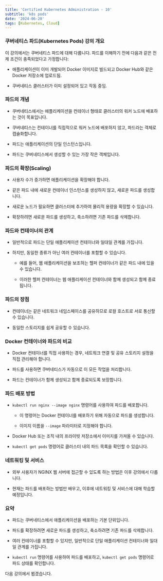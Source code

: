 ```yaml
---
title: 'Certified Kubernetes Administration - 10'
subtitle: 'k8s pods'
date: '2024-06-20'
tags: [Kubernetes, Cloud]
---
```


### 쿠버네티스 파드(Kubernetes Pods) 강의 개요

이 강의에서는 쿠버네티스 파드에 대해 다룹니다. 파드를 이해하기 전에 다음과 같은 전제 조건이 충족되었다고 가정합니다:

- 애플리케이션이 이미 개발되어 Docker 이미지로 빌드되고 Docker Hub와 같은 Docker 저장소에 업로드됨.

- 쿠버네티스 클러스터가 이미 설정되어 있고 작동 중임.

### 파드의 개념

- 쿠버네티스에서는 애플리케이션을 컨테이너 형태로 클러스터의 워커 노드에 배포하는 것이 목표입니다.

- 쿠버네티스는 컨테이너를 직접적으로 워커 노드에 배포하지 않고, 파드라는 객체로 캡슐화합니다.

- 파드는 애플리케이션의 단일 인스턴스입니다.

- 파드는 쿠버네티스에서 생성할 수 있는 가장 작은 객체입니다.

### 파드의 확장(Scaling)

- 사용자 수가 증가하면 애플리케이션을 확장해야 합니다.

- 같은 파드 내에 새로운 컨테이너 인스턴스를 생성하지 않고, 새로운 파드를 생성합니다.

- 새로운 노드가 필요하면 클러스터에 추가하여 물리적 용량을 확장할 수 있습니다.

- 확장하려면 새로운 파드를 생성하고, 축소하려면 기존 파드를 삭제합니다.

### 파드와 컨테이너의 관계

- 일반적으로 파드는 단일 애플리케이션 컨테이너와 일대일 관계를 가집니다.

- 하지만, 동일한 종류가 아닌 여러 컨테이너를 포함할 수 있습니다.
  
  - 예를 들어, 웹 애플리케이션을 보조하는 헬퍼 컨테이너가 같은 파드 내에 있을 수 있습니다.
  
  - 이러한 헬퍼 컨테이너는 웹 애플리케이션 컨테이너와 함께 생성되고 함께 종료됩니다.

### 파드의 장점

- 컨테이너는 같은 네트워크 네임스페이스를 공유하므로 로컬 호스트로 서로 통신할 수 있습니다.

- 동일한 스토리지를 쉽게 공유할 수 있습니다.

### Docker 컨테이너와 파드의 비교

- Docker 컨테이너를 직접 사용하는 경우, 네트워크 연결 및 공유 스토리지 설정을 직접 관리해야 합니다.

- 파드를 사용하면 쿠버네티스가 자동으로 이 모든 작업을 처리합니다.

- 파드는 컨테이너가 함께 생성되고 함께 종료되도록 보장합니다.

### 파드 배포 방법

- `kubectl run nginx --image nginx` 명령어를 사용하여 파드를 배포합니다.
  
  - 이 명령어는 Docker 컨테이너를 배포하기 위해 자동으로 파드를 생성합니다.
  
  - 이미지 이름을 `--image` 파라미터로 지정해야 합니다.

- Docker Hub 또는 조직 내의 프라이빗 저장소에서 이미지를 가져올 수 있습니다.

- `kubectl get pods` 명령어로 클러스터 내의 파드 목록을 확인할 수 있습니다.

### 네트워킹 및 서비스

- 외부 사용자가 NGINX 웹 서버에 접근할 수 있도록 하는 방법은 이후 강의에서 다룹니다.

- 현재는 파드를 배포하는 방법만 배우고, 이후에 네트워킹 및 서비스에 대해 학습할 예정입니다.

### 요약

- 파드는 쿠버네티스에서 애플리케이션을 배포하는 기본 단위입니다.

- 파드를 확장하려면 새로운 파드를 생성하고, 축소하려면 기존 파드를 삭제합니다.

- 여러 컨테이너를 포함할 수 있지만, 일반적으로 단일 애플리케이션 컨테이너와 일대일 관계를 가집니다.

- `kubectl run` 명령어를 사용하여 파드를 배포하고, `kubectl get pods` 명령어로 파드 상태를 확인합니다.

다음 강의에서 뵙겠습니다.